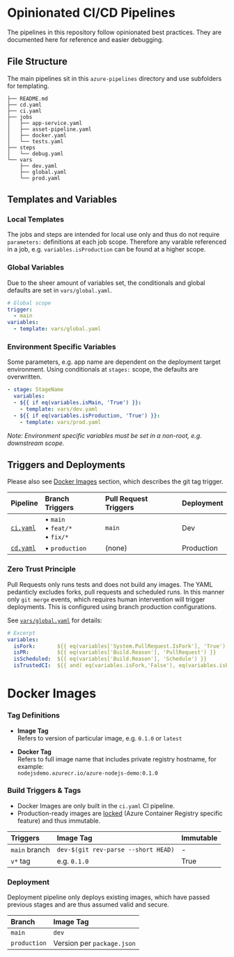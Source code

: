 # Opinionated CI/CD Pipelines

The pipelines in this repository follow opinionated best practices. They are documented here for reference and easier debugging. 

## File Structure

The main pipelines sit in this `azure-pipelines` directory and use subfolders for templating.

```
├── README.md
├── cd.yaml
├── ci.yaml
├── jobs
│   ├── app-service.yaml
│   ├── asset-pipeline.yaml
│   ├── docker.yaml
│   └── tests.yaml
├── steps
│   └── debug.yaml
└── vars
    ├── dev.yaml
    ├── global.yaml
    └── prod.yaml
```

## Templates and Variables

### Local Templates 

The jobs and steps are intended for local use only and thus do not require `parameters:` definitions at each job scope. Therefore any varable referenced in a job, e.g. `variables.isProduction` can be found at a higher scope. 

### Global Variables

Due to the sheer amount of variables set, the conditionals and global defaults are set in `vars/global.yaml`.

```yaml
# Global scope
trigger:
  - main
variables:
  - template: vars/global.yaml
```

### Environment Specific Variables

Some parameters, e.g. app name are dependent on the deployment target environment. Using conditionals at `stages:` scope, the defaults are overwritten.

```yaml
- stage: StageName
  variables:
  - ${{ if eq(variables.isMain, 'True') }}:
    - template: vars/dev.yaml
  - ${{ if eq(variables.isProduction, 'True') }}:
    - template: vars/prod.yaml
```

_Note: Environment specific variables must be set in a non-root, e.g. downstream scope._

## Triggers and Deployments

Please also see [Docker Images](#docker-images) section, which describes the git tag trigger.

| Pipeline | Branch Triggers | Pull Request Triggers | Deployment |
|:--|:--|:--|:--|
| [`ci.yaml`](./ci.yaml) | &bull; `main`<br>&bull; `feat/*`<br>&bull; `fix/*` | `main` | Dev |
| [`cd.yaml`](./cd.yaml) | &bull; `production`  | (none) |  Production |

### Zero Trust Principle

Pull Requests only runs tests and does not build any images. The YAML pedanticly excludes forks, pull requests and scheduled runs. In this manner only `git merge` events, which requires human intervention will trigger deployments. This is configured using branch production configurations.

See [`vars/global.yaml`](./vars/global.yaml) for details:

```yaml
# Excerpt
variables:
  isFork:       ${{ eq(variables['System.PullRequest.IsFork'], 'True') }}
  isPR:         ${{ eq(variables['Build.Reason'], 'PullRequest') }}
  isScheduled:  ${{ eq(variables['Build.Reason'], 'Schedule') }}
  isTrustedCI:  ${{ and( eq(variables.isFork,'False'), eq(variables.isPR,'False'), eq(variables.isScheduled,'False') ) }}
```

# Docker Images 

### Tag Definitions

- **Image Tag**  
  Refers to version of particular image, e.g. `0.1.0` or `latest`

- **Docker Tag**  
  Refers to full image name that includes private registry hostname, for example:  
  `nodejsdemo.azurecr.io/azure-nodejs-demo:0.1.0`

### Build Triggers & Tags

- Docker Images are only built in the `ci.yaml` CI pipeline.
- Production-ready images are [locked](https://docs.microsoft.com/en-us/azure/container-registry/container-registry-image-lock) (Azure Container Registry specific feature) and thus immutable.

| Triggers | Image Tag | Immutable |
|:--|:--|:--|
| `main` branch | `dev-$(git rev-parse --short HEAD)` | - |
| `v*` tag | e.g. `0.1.0` | True |

### Deployment

Deployment pipeline only deploys existing images, which have passed previous stages and are thus assumed valid and secure.

| Branch | Image Tag | 
|:--|:--|
| `main` | `dev` |
| `production` | Version per `package.json` |
